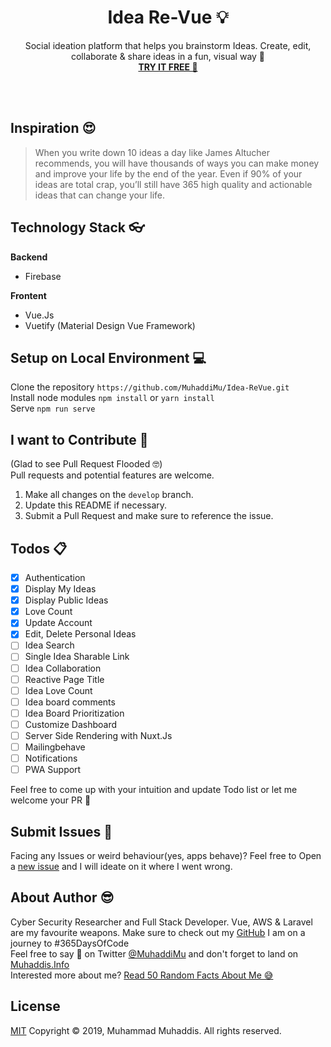   <h1 align="center">Idea Re-Vue  💡</h1> 
  <p align="center">Social ideation platform that helps you brainstorm Ideas. Create, edit, collaborate & share ideas in a fun, visual way 🥳
  <br> 
  <a href="https://muhaddimu.github.io/Idea-ReVue/"><strong>TRY IT FREE 🤩</strong></a></p>
  <br><br>
  
## Inspiration 😍
> When you write down 10 ideas a day like James Altucher recommends, you will have thousands of ways you can make money and improve your life by the end of the year. Even if 90% of your ideas are total crap, you’ll still have 365 high quality and actionable ideas that can change your life.

## Technology Stack 👓
**Backend**
 - Firebase

**Frontent**
 - Vue.Js
 - Vuetify (Material Design Vue Framework)
 
## Setup on Local Environment 💻
Clone the repository `https://github.com/MuhaddiMu/Idea-ReVue.git`<br />
Install node modules `npm install` or `yarn install`<br />
Serve `npm run serve`

## I want to  Contribute 🙏
(Glad to see Pull Request Flooded 🤓)<br />
Pull requests and potential features are welcome.

 1. Make all changes on the `develop` branch.
 2. Update this README if necessary.
 3. Submit a Pull Request and make sure to reference the issue.

## Todos 📋
 - [x] Authentication
 - [x] Display My Ideas
 - [x] Display Public Ideas
 - [x] Love Count
 - [x] Update Account
 - [x] Edit, Delete Personal Ideas
 - [ ] Idea Search
 - [ ] Single Idea Sharable Link
 - [ ] Idea Collaboration
 - [ ] Reactive Page Title
 - [ ] Idea Love Count
 - [ ] Idea board comments
 - [ ] Idea Board Prioritization
 - [ ] Customize Dashboard
 - [ ] Server Side Rendering with Nuxt.Js
 - [ ] Mailingbehave
 - [ ] Notifications
 - [ ] PWA Support

Feel free to come up with your intuition and update Todo list or let me welcome your PR 🎉

## Submit Issues 🐛
Facing any Issues or weird behaviour(yes, apps behave)? Feel free to Open a [new issue](https://github.com/MuhaddiMu/Idea-ReVue/issues/new) and I will ideate on it where I went wrong.

## About Author 😎
Cyber Security Researcher and Full Stack Developer. Vue, AWS & Laravel are my favourite weapons. Make sure to check out my [GitHub](https://github.com/MuhaddiMu) I am on a journey to #365DaysOfCode <br />
Feel free to say 👋 on Twitter [@MuhaddiMu](https://twitter.com/MuhaddiMu) and don't forget to land on [Muhaddis.Info](http://www.Muhaddis.Info) <br />
Interested more about me? [Read 50  Random Facts About Me 😅](https://www.muhaddis.info/50-random-facts-about-me/)

## License
[MIT](http://opensource.org/licenses/MIT)
Copyright &copy; 2019, Muhammad Muhaddis. All rights reserved.
